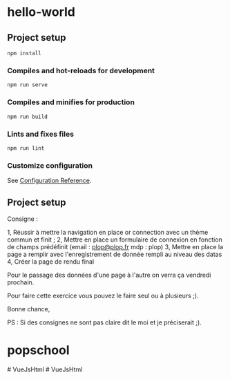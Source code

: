 # hello-world

## Project setup
```
npm install
```

### Compiles and hot-reloads for development
```
npm run serve
```

### Compiles and minifies for production
```
npm run build
```

### Lints and fixes files
```
npm run lint
```

### Customize configuration
See [Configuration Reference](https://cli.vuejs.org/config/).


## Project setup

Consigne :


1, Réussir à mettre la navigation en place or connection avec un thème commun et finit ;
2, Mettre en place un formulaire de connexion en fonction de champs prédéfinit (email : plop@plop.fr mdp : plop)
3, Mettre en place la page a remplir avec l'enregistrement de donnée rempli au niveau des datas
4, Créer la page de rendu final

Pour le passage des données d'une page à l'autre on verra ça vendredi prochain.

Pour faire cette exercice vous pouvez le faire seul ou à plusieurs ;).

Bonne chance, 

PS : Si des consignes ne sont pas claire dit le moi et je préciserait ;).


# popschool


#   V u e J s H t m l  
 #   V u e J s H t m l  
 